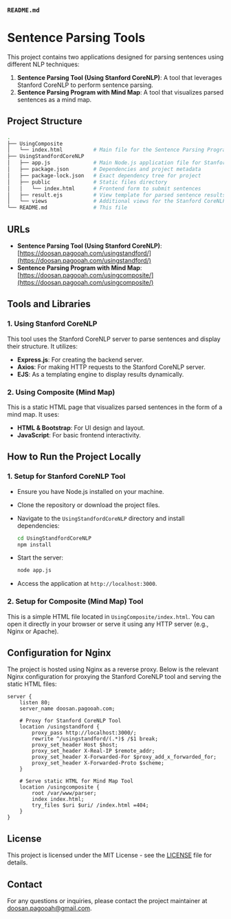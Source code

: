
### `README.md`


# Sentence Parsing Tools

This project contains two applications designed for parsing sentences using different NLP techniques: 
1. **Sentence Parsing Tool (Using Stanford CoreNLP)**: A tool that leverages Stanford CoreNLP to perform sentence parsing.
2. **Sentence Parsing Program with Mind Map**: A tool that visualizes parsed sentences as a mind map.

## Project Structure

```bash
.
├── UsingComposite
│   └── index.html          # Main file for the Sentence Parsing Program with Mind Map
├── UsingStandfordCoreNLP
│   ├── app.js              # Main Node.js application file for Stanford CoreNLP tool
│   ├── package.json        # Dependencies and project metadata
│   ├── package-lock.json   # Exact dependency tree for project
│   ├── public              # Static files directory
│   │   └── index.html      # Frontend form to submit sentences
│   ├── result.ejs          # View template for parsed sentence results
│   └── views               # Additional views for the Stanford CoreNLP tool
└── README.md               # This file
```

## URLs

- **Sentence Parsing Tool (Using Stanford CoreNLP)**: [https://doosan.pagooah.com/usingstandford/](https://doosan.pagooah.com/usingstandford/)
- **Sentence Parsing Program with Mind Map**: [https://doosan.pagooah.com/usingcomposite/](https://doosan.pagooah.com/usingcomposite/)

## Tools and Libraries

### 1. Using Stanford CoreNLP
This tool uses the Stanford CoreNLP server to parse sentences and display their structure. It utilizes:
- **Express.js**: For creating the backend server.
- **Axios**: For making HTTP requests to the Stanford CoreNLP server.
- **EJS**: As a templating engine to display results dynamically.

### 2. Using Composite (Mind Map)
This is a static HTML page that visualizes parsed sentences in the form of a mind map. It uses:
- **HTML & Bootstrap**: For UI design and layout.
- **JavaScript**: For basic frontend interactivity.

## How to Run the Project Locally

### 1. Setup for Stanford CoreNLP Tool
- Ensure you have Node.js installed on your machine.
- Clone the repository or download the project files.
- Navigate to the `UsingStandfordCoreNLP` directory and install dependencies:
  
  ```bash
  cd UsingStandfordCoreNLP
  npm install
  ```

- Start the server:
  
  ```bash
  node app.js
  ```

- Access the application at `http://localhost:3000`.

### 2. Setup for Composite (Mind Map) Tool
This is a simple HTML file located in `UsingComposite/index.html`. You can open it directly in your browser or serve it using any HTTP server (e.g., Nginx or Apache).

## Configuration for Nginx

The project is hosted using Nginx as a reverse proxy. Below is the relevant Nginx configuration for proxying the Stanford CoreNLP tool and serving the static HTML files:

```nginx
server {
    listen 80;
    server_name doosan.pagooah.com;

    # Proxy for Stanford CoreNLP Tool
    location /usingstandford {
        proxy_pass http://localhost:3000/;
        rewrite ^/usingstandford/(.*)$ /$1 break;
        proxy_set_header Host $host;
        proxy_set_header X-Real-IP $remote_addr;
        proxy_set_header X-Forwarded-For $proxy_add_x_forwarded_for;
        proxy_set_header X-Forwarded-Proto $scheme;
    }

    # Serve static HTML for Mind Map Tool
    location /usingcomposite {
        root /var/www/parser;
        index index.html;
        try_files $uri $uri/ /index.html =404;
    }
}
```

## License

This project is licensed under the MIT License - see the [LICENSE](LICENSE) file for details.

## Contact

For any questions or inquiries, please contact the project maintainer at [doosan.pagooah@gmail.com](mailto:doosan.pagooah@gmail.com).


